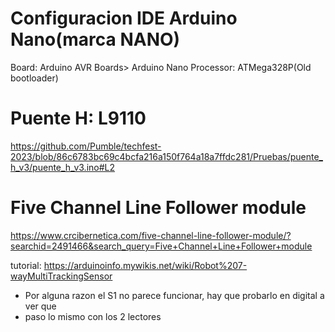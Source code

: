 # Configuracion IDE Arduino Nano(marca NANO)
Board: Arduino AVR 
Boards> Arduino Nano 
Processor: ATMega328P(Old bootloader)

# Puente H: L9110
https://github.com/Pumble/techfest-2023/blob/86c6783bc69c4bcfa216a150f764a18a7ffdc281/Pruebas/puente_h_v3/puente_h_v3.ino#L2

# Five Channel Line Follower module
https://www.crcibernetica.com/five-channel-line-follower-module/?searchid=2491466&search_query=Five+Channel+Line+Follower+module

tutorial: https://arduinoinfo.mywikis.net/wiki/Robot%207-wayMultiTrackingSensor

- Por alguna razon el S1 no parece funcionar, hay que probarlo en digital a ver que
- paso lo mismo con los 2 lectores